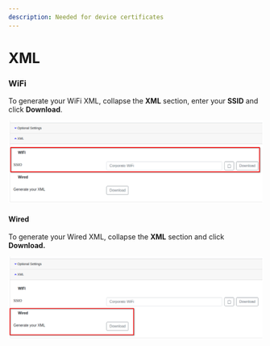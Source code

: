 ```yaml
---
description: Needed for device certificates
---
```


# XML

### WiFi

To generate your WiFi XML, collapse the **XML** section, enter your **SSID** and click **Download**.

![](../../.gitbook/assets/image%20%2849%29.png)

#### Wired

To generate your Wired XML, collapse the **XML** section and click **Download.** 

![](../../.gitbook/assets/image%20%2851%29.png)

